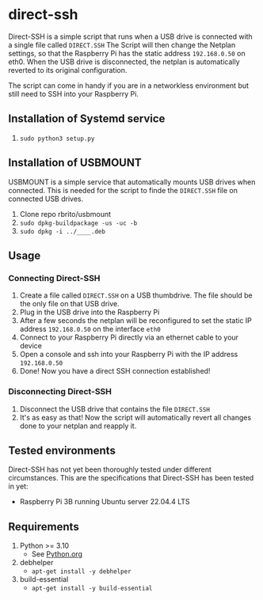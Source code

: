 # direct-ssh

Direct-SSH is a simple script that runs when a USB drive is connected with a single file called `DIRECT.SSH` The Script will then change the Netplan settings, so that the Raspberry Pi has the static address `192.168.0.50` on eth0. When the USB drive is disconnected, the netplan is automatically reverted to its original configuration.

The script can come in handy if you are in a networkless environment but still need to SSH into your Raspberry Pi.

## Installation of Systemd service

1. `sudo python3 setup.py`

## Installation of USBMOUNT
USBMOUNT is a simple service that automatically mounts USB drives when connected. This is needed for the script to finde the `DIRECT.SSH` file on connected USB drives.

1. Clone repo rbrito/usbmount
2. `sudo dpkg-buildpackage -us -uc -b`
3. `sudo dpkg -i ../____.deb`

## Usage

### Connecting Direct-SSH

1. Create a file called `DIRECT.SSH` on a USB thumbdrive. The file should be the only file on that USB drive.
2. Plug in the USB drive into the Raspberry Pi
3. After a few seconds the netplan will be reconfigured to set the static IP address `192.168.0.50` on the interface `eth0`
4. Connect to your Raspberry Pi directly via an ethernet cable to your device
5. Open a console and ssh into your Raspberry Pi with the IP address `192.168.0.50`
6. Done! Now you have a direct SSH connection established!

### Disconnecting Direct-SSH

1. Disconnect the USB drive that contains the file `DIRECT.SSH`
2. It's as easy as that! Now the script will automatically revert all changes done to your netplan and reapply it.

## Tested environments

Direct-SSH has not yet been thoroughly tested under different circumstances. This are the specifications that Direct-SSH has been tested in yet:

* Raspberry Pi 3B running Ubuntu server 22.04.4 LTS

## Requirements

1. Python >= 3.10
    * See [Python.org](https://wiki.python.org/moin/BeginnersGuide)
2. debhelper
    * `apt-get install -y debhelper`
3. build-essential
    * `apt-get install -y build-essential`
